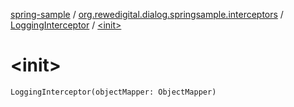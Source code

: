 [spring-sample](../../index.md) / [org.rewedigital.dialog.springsample.interceptors](../index.md) / [LoggingInterceptor](index.md) / [&lt;init&gt;](./-init-.md)

# &lt;init&gt;

`LoggingInterceptor(objectMapper: ObjectMapper)`